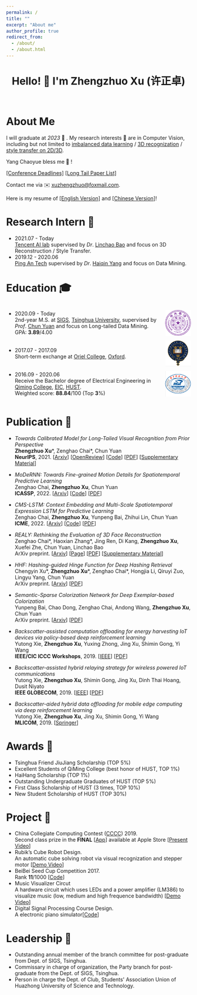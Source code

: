 ```yaml
---
permalink: /
title: ""
excerpt: "About me"
author_profile: true
redirect_from: 
  - /about/
  - /about.html
---
```


<style>
  .flex-between {
    display: flex;
    align-items: center;
    justify-content: space-between;
  }
  .badge {
    width: 70px;
    height: 70px;
  }
</style>

<h1 align="center"> Hello! 👋  I'm Zhengzhuo Xu (许正卓) </h1>

<br />

# About Me 

I will graduate at *2023* 🙌 . My research interests 🔎 are in Computer Vision, including but not limited to <u>imbalanced data learning</u> / <u>3D recognization</u> / <u>style transfer on 2D/3D</u>.

Yang Chaoyue bless me 🙏 ! 

[[Conference Deadlines]](https://aideadlin.es/?sub=ML,CV,CG,DM) [[Long Tail Paper List]](https://github.com/XuZhengzhuo/Long-tailed-Visual-Recognition-Paper-List)

Contact me via  ✉️  <u>xuzhengzhuo@foxmail.com</u>.

Here is my resume of [[English Version]](../files/resume/resume_xzz_en.pdf) and [[Chinese Version]](../files/resume/resume_xzz_cn.pdf)!

Research Intern 💼
======
- 2021.07 - Today <br>
[Tencent AI lab](https://ai.tencent.com/ailab/zh/index/) supervised by *Dr*. [Linchao Bao](https://linchaobao.github.io/) and focus on 3D Reconstruction / Style Transfer.
- 2019.12 - 2020.06 <br>
[Ping An Tech](https://tech.pingan.com/) supervised by *Dr*. [Haiqin Yang](https://hqyang.github.io/) and focus on Data Mining.

Education 🎓
======
<div class="flex-between">
  <ul>
  <li>2020.09 - Today </li>
  2nd-year M.S. at <a href="https://www.sigs.tsinghua.edu.cn/">SIGS</a>, <a href="https://www.tsinghua.edu.cn/">Tsinghua University</a>, supervised by <i>Prof</i>. <a href="https://www.sigs.tsinghua.edu.cn/yc2/main.htm">Chun Yuan</a> and focus on Long-tailed Data Mining. <br>
  GPA: <b>3.89</b>/4.00
  </ul>
  <img class="badge" src="../images/tsinghua.png">
</div>

<div class="flex-between">
  <ul>
  <li>2017.07 - 2017.09 </li>
Short-term exchange at <a href="https://www.oriel.ox.ac.uk">Oriel College</a>, <a href="https://www.ox.ac.uk/cn">Oxford</a>.
  </ul>
  <img class="badge" src="../images/oxford.png">
</div>

<div class="flex-between">
  <ul>
  <li>2016.09 - 2020.06 </li>
  Receive the Bachelor degree of Electrical Engineering in <a href="http://qiming.hust.edu.cn/">Qiming College</a>, <a href="http://ei.hust.edu.cn/">EIC</a>, <a href="https://www.hust.edu.cn/">HUST</a>. <br>
  Weighted score: <b>88.84</b>/100 (Top <b>3</b>%)
  </ul>
  <img class="badge" src="../images/hust.png">
</div>

Publication 📄 
======
- *Towards Calibrated Model for Long-Tailed Visual Recognition from Prior Perspective* <br>
**Zhengzhuo Xu**\*, Zenghao Chai\*, Chun Yuan <br>
**NeurIPS**, 2021. [[Arxiv](https://arxiv.org/abs/2111.03874)] [[OpenReview](https://openreview.net/forum?id=vqzAfN-BoA_)] [[Code](https://github.com/XuZhengzhuo/Prior-LT)] [[PDF](./files/papers/Prior_LT.pdf)] [[Supplementary Material](./files/papers/Prior_Supplementary_Material.pdf)]

- *MoDeRNN: Towards Fine-grained Motion Details for Spatiotemporal Predictive Learning* <br>
Zenghao Chai, **Zhengzhuo Xu**, Chun Yuan <br>
**ICASSP**, 2022. [[Arxiv](https://arxiv.org/abs/2110.12978)] [[Code](https://github.com/czh-98/MoDeRNN)] [[PDF](./files/papers/MoDeRNN.pdf)]

- *CMS-LSTM: Context Embedding and Multi-Scale Spatiotemporal Expression LSTM for Predictive Learning* <br>
Zenghao Chai, **Zhengzhuo Xu**, Yunpeng Bai, Zhihui Lin, Chun Yuan <br>
**ICME**, 2022. [[Arxiv](https://arxiv.org/abs/2102.03586)] [[Code](https://github.com/czh-98/CMS-LSTM)] [[PDF](./files/papers/CMS-LSTM.pdf)]

- *REALY: Rethinking the Evaluation of 3D Face Reconstruction* <br>
Zenghao Chai\*, Haoxian Zhang\*, Jing Ren, Di Kang, **Zhengzhuo Xu**, Xuefei Zhe, Chun Yuan, Linchao Bao <br>
ArXiv preprint. [[Arxiv](https://arxiv.org/abs/2203.09729)] [[Page](https://www.realy3dface.com)] [[PDF](./files/papers/Realy1.pdf)] [[Supplementary Material](./files/papers/Realy_Supplementary_Material1.pdf)]

<!-- [[PDF](./files/papers/Realy.pdf)] [[Supplementary Material](./files/papers/Realy_Supplementary_Material.pdf.pdf))] -->

- *HHF: Hashing-guided Hinge Function for Deep Hashing Retrieval* <br>
Chengyin Xu\*, **Zhengzhuo Xu**\*, Zenghao Chai\*, Hongjia Li, Qiruyi Zuo, Lingyu Yang, Chun Yuan <br>
ArXiv preprint. [[Arxiv](https://arxiv.org/abs/2112.02225)] [[PDF](./files/papers/HHF.pdf)]

- *Semantic-Sparse Colorization Network for Deep Exemplar-based Colorization* <br>
Yunpeng Bai, Chao Dong, Zenghao Chai, Andong Wang, **Zhengzhuo Xu**, Chun Yuan <br>
ArXiv preprint. [[Arxiv](https://arxiv.org/abs/2112.01335)] [[PDF](./files/papers/SSCN.pdf)]

- *Backscatter-assisted computation offloading for energy harvesting IoT devices via policy-based deep reinforcement learning* <br>
Yutong Xie, **Zhengzhuo Xu**, Yuxing Zhong, Jing Xu, Shimin Gong, Yi Wang <br>
**IEEE/CIC ICCC Workshops**, 2019. [[IEEE](https://ieeexplore.ieee.org/abstract/document/8849964)] [[PDF](./files/papers/Backscatter_DDPG.pdf)]

- *Backscatter-assisted hybrid relaying strategy for wireless powered IoT communications* <br>
Yutong Xie, **Zhengzhuo Xu**, Shimin Gong, Jing Xu, Dinh Thai Hoang, Dusit Niyato <br>
**IEEE GLOBECOM**, 2019. [[IEEE](https://ieeexplore.ieee.org/abstract/document/9013386)] [[PDF](./files/papers/Backscatter_Hybrid_Relaying.pdf)]

- *Backscatter-aided hybrid data offloading for mobile edge computing via deep reinforcement learning* <br>
Yutong Xie, **Zhengzhuo Xu**, Jing Xu, Shimin Gong, Yi Wang <br>
**MLICOM**, 2019. [[Springer](https://link.springer.com/chapter/10.1007/978-3-030-32388-2_45)]

Awards 🌟
======
- Tsinghua Friend JiuJiang Scholarship (TOP 5%)
- Excellent Students of QiMing College (best honor of HUST, TOP 1%)
- HaiHang Scholarship (TOP 1%)
- Outstanding Undergraduate Graduates of HUST (TOP 5%)
- First Class Scholarship of HUST (3 times, TOP 10%)
- New Student Scholarship of HUST (TOP 30%)

<!-- - 清华之友 九江奖学金 (TOP 5%)
- 启明学院特优生 (TOP 5%)
- 华中科技大学本科优秀毕业生 (TOP 10%)
- 海航奖学金 (TOP 1%)
- 一等奖学金 × 3 (TOP 10%)
- 新生奖学金 (TOP 30%) -->

Project 🔨
======
- China Collegiate Computing Contest ([CCCC](http://www.appcontest.net/)) 2019. <br>
Second class prize in the **FINAL** [[App](https://appsuke.com/cn/%E8%A7%86%E5%94%B1%E8%BE%BE%E4%BA%BA/)] available at Apple Store [[Present Video](https://youtu.be/ACqSiaio98s)]
- Rubik’s Cube Robot Design. <br>
An automatic cube solving robot via visual recognization and stepper motor [[Demo Video](https://youtu.be/lwa5qByJMJc)]
- BeiBei Seed Cup Competition 2017. <br>
Rank **11**/1000 [[Code](https://github.com/Dedsec-Xu/Seed_Cup_TextCNN)]
- Music Visualizer Circut <br>
A hardware circuit which uses LEDs and a power amplifier (LM386) to visualize music (low, medium and high frequence bandwidth) [[Demo Video](https://youtu.be/e310kDNNbSg)]
- Digital Signal Processing Course Design. <br>
A electronic piano simulator[[Code](https://github.com/byrrice/Matlab-Final-Project)]

Leadership 🔭 
======
- Outstanding annual member of the branch committee for post-graduate from Dept. of SIGS, Tsinghua.
- Commissary in charge of organization, the Party branch for post-graduate from the Dept. of SIGS, Tsinghua.
- Person in charge the Dept. of Club, Students' Association Union of Huazhong University of Science and Technology.

